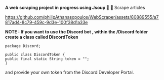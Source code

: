 **A web scraping project in progress using Jsoup 🍵**
💯 Scrape articles



https://github.com/philipAthanasopoulos/WebScraper/assets/80889555/a7817ad4-8c79-459c-9d3e-100f38d1a33e


**NOTE : If you want to use the Discord bot , within the /Discord folder create a class called DiscordToken**


```
package Discord;

public class DiscordToken {
public final static String token = "";
}
```

and provide your own token from the Discord Developer Portal.
